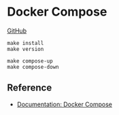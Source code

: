 # Docker Compose

[GitHub](https://github.com/moixllik/studio/tree/main/docker/compose)

```
make install
make version

make compose-up
make compose-down
```

## Reference

* [Documentation: Docker Compose](https://docs.docker.com/compose/)
